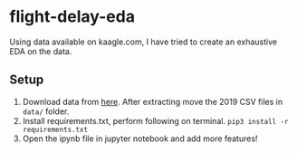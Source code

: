 # flight-delay-eda
Using data available on kaagle.com, I have tried to create an exhaustive EDA on the data.

## Setup
1. Download data from [here](https://www.kaggle.com/divyansh22/flight-delay-prediction). After extracting move the 2019 CSV files in `data/` folder.
2. Install requirements.txt, perform following on terminal.
`pip3 install -r requirements.txt`
3. Open the ipynb file in jupyter notebook and add more features!

